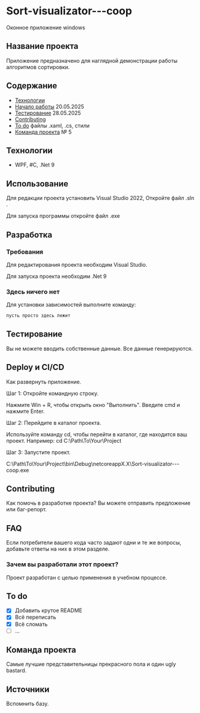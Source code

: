 # Sort-visualizator---coop
Оконное приложение windows
## Название проекта
Приложение предназначено для наглядной демонстрации работы алгоритмов сортировки.


## Содержание
- [Технологии](#технологии)
- [Начало работы](#начало-работы) 20.05.2025
- [Тестирование](#тестирование) 28.05.2025
- [Contributing](#contributing)
- [To do](#to-do) файлы .xaml, .cs, стили
- [Команда проекта](#команда-проекта) № 5

## Технологии
- WPF, #C, .Net 9

## Использование

Для редакции проекта установить Visual Studio 2022,
Откройте файл .sln .

Для запуска программы откройте файл .exe 

## Разработка

### Требования
Для редактирования проекта необходим Visual Studio.

Для запуска проекта необходим .Net 9

### Здесь ничего нет
Для установки зависимостей выполните команду:
```sh
пусть просто здесь лежит
```

## Тестирование
Вы не можете вводить собственные данные. Все данные генерируются. 

## Deploy и CI/CD
Как развернуть приложение.

Шаг 1: Откройте командную строку.

Нажмите Win + R, чтобы открыть окно "Выполнить".
Введите cmd и нажмите Enter.

Шаг 2: Перейдите в каталог проекта.

Используйте команду cd, чтобы перейти в каталог, где находится ваш проект. Например:
cd C:\Path\To\Your\Project

Шаг 3: Запустите проект.

C:\Path\To\Your\Project\bin\Debug\netcoreappX.X\Sort-visualizator---coop.exe

## Contributing
Как помочь в разработке проекта? Вы можете отправить предложение или баг-репорт.

## FAQ 
Если потребители вашего кода часто задают одни и те же вопросы, добавьте ответы на них в этом разделе.

### Зачем вы разработали этот проект?
Проект разработан с целью применения в учебном процессе.

## To do
- [x] Добавить крутое README
- [x] Всё переписать
- [x] Всё сломать
- [ ] ...

## Команда проекта
Самые лучшие представительницы прекрасного пола и один ugly bastard.

## Источники
Вспомнить базу.
